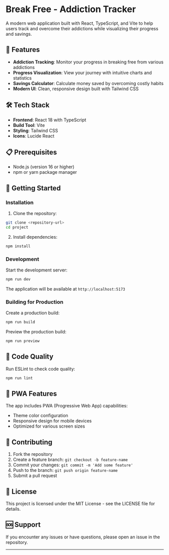 # Break Free - Addiction Tracker

A modern web application built with React, TypeScript, and Vite to help users track and overcome their addictions while visualizing their progress and savings.

## 🚀 Features

- **Addiction Tracking**: Monitor your progress in breaking free from various addictions
- **Progress Visualization**: View your journey with intuitive charts and statistics
- **Savings Calculator**: Calculate money saved by overcoming costly habits
- **Modern UI**: Clean, responsive design built with Tailwind CSS

## 🛠️ Tech Stack

- **Frontend**: React 18 with TypeScript
- **Build Tool**: Vite
- **Styling**: Tailwind CSS
- **Icons**: Lucide React

## 📋 Prerequisites

- Node.js (version 16 or higher)
- npm or yarn package manager

## 🚀 Getting Started

### Installation

1. Clone the repository:
```bash
git clone <repository-url>
cd project
```

2. Install dependencies:
```bash
npm install
```

### Development

Start the development server:
```bash
npm run dev
```

The application will be available at `http://localhost:5173`

### Building for Production

Create a production build:
```bash
npm run build
```

Preview the production build:
```bash
npm run preview
```

## 🧪 Code Quality

Run ESLint to check code quality:
```bash
npm run lint
```

## 📱 PWA Features

The app includes PWA (Progressive Web App) capabilities:
- Theme color configuration
- Responsive design for mobile devices
- Optimized for various screen sizes

## 🤝 Contributing

1. Fork the repository
2. Create a feature branch: `git checkout -b feature-name`
3. Commit your changes: `git commit -m 'Add some feature'`
4. Push to the branch: `git push origin feature-name`
5. Submit a pull request

## 📄 License

This project is licensed under the MIT License - see the LICENSE file for details.

## 🆘 Support

If you encounter any issues or have questions, please open an issue in the repository.

---
